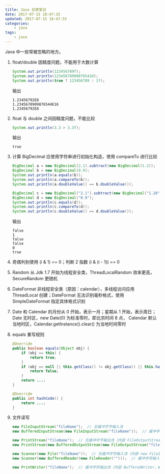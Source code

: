 ```yaml
---
title: Java 日常笔记
date: 2017-07-15 18:47:33
updated: 2017-07-15 18:47:33
categories:
    - java
tags:
    - java
---
```

Java 中一些常被忽略的地方。
<!-- more -->

1. float/double 因精度问题，不能用于大数计算
    ```java
    System.out.println(123456789f); 
    System.out.println(12345678909876543d);
    System.out.println(true ? 123456789 : 1f);
    ```
    输出
    ```console
    1.23456792E8
    1.2345678909876544E16
    1.23456792E8
    ```

1. float 与 double 之间因精度问题，不能比较
    ```java
    System.out.println(3.3 > 3.3f);
    ```
    输出
    ```console
    true
    ```

1. 计算 BigDecimal 应使用字符串进行初始化构造，使用 compareTo 进行比较
    ```java
    BigDecimal a = new BigDecimal(2.1).subtract(new BigDecimal(1.2));
    BigDecimal b = new BigDecimal(0.9);
    System.out.println(a.equals(b));
    System.out.println(a.compareTo(b));
    System.out.println(a.doubleValue() == b.doubleValue());

    BigDecimal c = new BigDecimal("2.1").subtract(new BigDecimal("1.20"));
    BigDecimal d = new BigDecimal("0.9");
    System.out.println(c.equals(d));
    System.out.println(c.compareTo(d));
    System.out.println(c.doubleValue() == d.doubleValue());
    ```
    输出
    ```console
    false
    1
    false
    false
    0
    true
    ```

1. 奇偶判别使用 (i & 1) == 0；判断 2 指数 (i & (i - 1)) == 0

1. Random 从 Jdk 1.7 开始为线程安全类，ThreadLocalRandom 效率更高，SecureRandom 更随机

1. DateFormat 非线程安全类（原因：calendar），多线程访问应用 ThreadLocal 创建；DateFormat 无法识别毫秒格式，使用 SimpleDateFormat 指定具体格式识别

1. Date 和 Calendar 的月份从 0 开始，表示一月；星期从 1 开始，表示周日；Date 无时区，new Date(0) 为标准零时，即北京时间 8 点， Calendar 默认当地时区，Calendar.getInstance().clear() 为当地时间零时

1. equals 重写规则
    ```java
    @Override
    public boolean equals(Object obj) {
        if (obj == this) {
            return true;
        }
        if (obj == null || this.getClass() != obj.getClass() || this.hashCode() != obj.hashCode()) {
            return false;
        }
        return ...;
    }

    @Override
    public int hashCode() {
        return ...;
    }
    ```
1. 文件读写
    ```java
    new FileInputStream("fileName");  // 无缓冲字节输入流
    new BufferedInputStream(new FileInputStream("fileName"));  // 缓冲字节输入流

    new PrintStream("fileName");  // 无缓冲字节输出流（内部 FileOutputStream）
    new PrintStream(new BufferedOutputStream(new FileOutputStream("fileName")));  // 缓冲字节输出流

    new Scanner(new File("fileName"));  // 无缓冲字符输入流（内部 new FileInputStream(file).getChannel()）
    new Scanner(new BufferedReader(new FileReader("")));  // 缓冲字符输入流

    new PrintWriter("fileName");  // 缓冲字符输出流（内部 BufferedWriter，Writer 类都实现字符串缓冲输出了，无缓冲的自己用无缓冲字节输出流写一个包进 PrintWriter 里吧）
    ```
